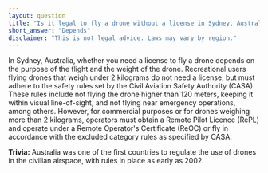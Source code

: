 ```yaml
---
layout: question
title: "Is it legal to fly a drone without a license in Sydney, Australia?"
short_answer: "Depends"
disclaimer: "This is not legal advice. Laws may vary by region."
---
```


In Sydney, Australia, whether you need a license to fly a drone depends on the purpose of the flight and the weight of the drone. Recreational users flying drones that weigh under 2 kilograms do not need a license, but must adhere to the safety rules set by the Civil Aviation Safety Authority (CASA). These rules include not flying the drone higher than 120 meters, keeping it within visual line-of-sight, and not flying near emergency operations, among others. However, for commercial purposes or for drones weighing more than 2 kilograms, operators must obtain a Remote Pilot Licence (RePL) and operate under a Remote Operator's Certificate (ReOC) or fly in accordance with the excluded category rules as specified by CASA.

**Trivia:** Australia was one of the first countries to regulate the use of drones in the civilian airspace, with rules in place as early as 2002.
